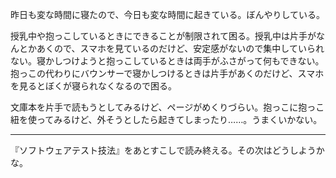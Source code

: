 昨日も変な時間に寝たので、今日も変な時間に起きている。ぼんやりしている。

授乳中や抱っこしているときにできることが制限されて困る。授乳中は片手がなんとかあくので、スマホを見ているのだけど、安定感がないので集中していられない。寝かしつけようと抱っこしているときは両手がふさがって何もできない。抱っこの代わりにバウンサーで寝かしつけるときは片手があくのだけど、スマホを見るとぼくが寝られなくなるので困る。

文庫本を片手で読もうとしてみるけど、ページがめくりづらい。抱っこに抱っこ紐を使ってみるけど、外そうとしたら起きてしまったり……。うまくいかない。

-----

『ソフトウェアテスト技法』をあとすこしで読み終える。その次はどうしようかな。
